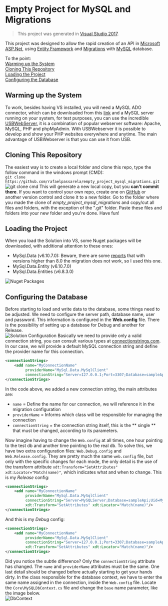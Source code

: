 # Empty Project for MySQL and Migrations

> This project was generated in [Visual Studio 2017](https://visualstudio.microsoft.com/pt-br/downloads/). 

This project was designed to allow the rapid creation of an API in [Microsoft ASP.Net](https://www.asp.net/), using [Entity Framework](https://docs.microsoft.com/pt-br/dotnet/framework/data/adonet/ef/overview) and [Migrations](https://msdn.microsoft.com/pt-br/library/jj591330.aspx?f=255&MSPPError=-2147217396) with [MySQL](https://www.mysql.com/) database.

To the point:<br>
[Warming up the System](#warming-up-the-system) <br>
[Cloning This Repository](#cloning-this-repository) <br>
[Loading the Project](#loading-the-project) <br>
[Configuring the Database](#configuring-the-database)<br>

## Warming up the System
To work, besides having VS installed, you will need a MySQL ADO connector, which can be downloaded from this [link](https://dev.mysql.com/downloads/connector/net/) and a MySQL server running on your system, for test purposes, you can use the incredible [USBWebServer](http://www.usbwebserver.net/webserver/), it is a combination of popular webserver software: Apache, MySQL, PHP and phpMyAdmin. With USBWebserver it is possible to develop and show your PHP websites everywhere and anytime. The main advantage of USBWebserver is that you can use it from USB.

## Cloning This Repository
The easiest way is to create a local folder and clone this repo, type the follow command in the windows prompt (CMD):  
 `git clone https://github.com/rafaelpassarela/empty_project_mysql_migrations.git`
![git clone cmd](https://user-images.githubusercontent.com/13123625/42899528-bf03397a-8a9c-11e8-85d7-99b43c36717b.png)
This will generate a new local copy, but you **can't commit there**.
If you want to control your own repo, create one on [GitHub](https://github.com) or another version control and clone it to a new folder. Go to the folder where you made the clone of *empty_project_mysql_migrations* and copy/cut all files and folders, with the exception of the ".git" folder.
Paste these files and folders into your new folder and you're done. Have fun!

## Loading the Project
When you load the Solution into VS, some Nuget packages will be downloaded, with additional attention to these ones:
 - MySql.Data (v6.10.7.0): Beware, there are some [reports](https://stackoverflow.com/questions/48353585/the-provider-did-not-return-a-providermanifesttoken-string-mysql-with-entity-f) that with versions higher than 8.0 the migration does not work, so I used this one.
 - MySql.Data.Entity (v6.10.7.0)
 - MySql.Data.Entities (v6.8.3.0)

![Nuget Packages](https://user-images.githubusercontent.com/13123625/42899242-d32a3be8-8a9b-11e8-8ceb-fec50f1e2f16.png)
## Configuring the Database
Before starting to load and write data to the database, some things need to be adjusted. We need to configure the server path, database name, user and password. This information is configured in the **Web.config** file. There is the possibility of setting up a database for Debug and another for Release. <br>
![Solution Configuration](https://user-images.githubusercontent.com/13123625/42908261-d50b344c-8ab6-11e8-80cf-1f54b210c8d0.png)
Basically we need to provide only a valid connection string, you can consult various types at [connectionstrings.com](https://www.connectionstrings.com/). In our case, we will provide a default MySQL connection string and define the provider name for this connection. <br>
```xml
<connectionStrings>
	<add name="MyConnectionName" 
	     providerName="MySql.Data.MySqlClient" 
	     connectionString="Server=127.0.0.1;Port=3307;Database=sampleApi;Uid=root;Pwd=usbw;SslMode=none;"/>
</connectionStrings>
```
In the code above, we added a new connection string, the main attributes are: <br>
- `name` = Define the name for our connection, we will reference it in the migration configuration<br>
- `providerName` = Informs which class will be responsible for managing the connection<br>
- `connectionString` = the connection string itself, this is the ** single ** that must be changed, according to its parameters.<br>

Now imagine having to change the `Web.config` at all times, one hour pointing to the test db and another time pointing to the real db. To solve this, we have two extra configuration files: `Web.Debug.config` and `Web.Release.config`. They are pretty much the same `web.config` file, but only with the specific changes for each mode, the only detail is the use of the transform attribute `xdt:Transform="SetAttributes" xdt:Locator="Match(name)"`, which indicates what and when to change.
This is my *Release* config:
```xml
<connectionStrings>
	<add name="MyConnectionName"
		 providerName="MySql.Data.MySqlClient"
		 connectionString="Server=MySQLServer;Database=sampleApi;Uid=MySQLUser;Pwd=MySQLPwd;"
		 xdt:Transform="SetAttributes" xdt:Locator="Match(name)"/>
</connectionStrings>
```
And this is my *Debug* config:
```xml
<connectionStrings>
	<add name="MyConnectionName"
		 providerName="MySql.Data.MySqlClient"
		 connectionString="Server=127.0.0.1;Port=3307;Database=sampleApi;Uid=root;Pwd=usbw;SslMode=none;"
		 xdt:Transform="SetAttributes" xdt:Locator="Match(name)"/>
</connectionStrings>
```
Did you notice the subtle difference? Only the `connectionString` attribute has changed. The `name` and `providerName` attributes must be the same.
One last detail should be changed before actually starting to get your hands dirty. In the class responsible for the database context, we have to enter the same name assigned in the connection, inside the `Web.config` file. Locate the `Core\MySQLDbContext.cs` file and change the `base` name parameter, like the image below.<br>
![DbContext](https://user-images.githubusercontent.com/13123625/42949911-46c0ab70-8b49-11e8-8b86-11a5fb7d5c72.png) <br>

